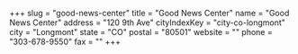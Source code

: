 +++
slug = "good-news-center"
title = "Good News Center"
name = "Good News Center"
address = "120 9th Ave"
cityIndexKey = "city-co-longmont"
city = "Longmont"
state = "CO"
postal = "80501"
website = ""
phone = "303-678-9550"
fax = ""
+++
